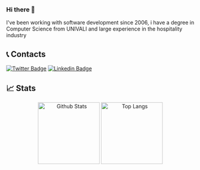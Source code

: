 ### Hi there 👋
I've been working with software development since 2006, i have a degree in Computer Science from UNIVALI and large experience in the hospitality industry
## :telephone_receiver: Contacts
[![Twitter Badge](https://img.shields.io/badge/-Twitter-1ca0f1?style=flat-square&labelColor=1ca0f1&logo=twitter&logoColor=white&link=https://twitter.com/adfontana)](https://twitter.com/adfontana)
[![Linkedin Badge](https://img.shields.io/badge/-LinkedIn-blue?style=flat-square&logo=Linkedin&logoColor=white&link=https://www.linkedin.com/in/augusto-fontana)](https://www.linkedin.com/in/augusto-fontana)

## :chart_with_upwards_trend: Stats
<p align="center">
    <img align="center" src="https://github-readme-stats.vercel.app/api?username=adfontana&theme=radical&show_icons=true&count_private=true?&include_all_commits=true" alt="Github Stats" height="165"/>
    <img align="center" src="https://github-readme-stats.vercel.app/api/top-langs/?username=adfontana&layout=compact&theme=radical" alt="Top Langs"  height="165"/>
</p>

<!-- ![Snake animation](https://platane.github.io/snk/) -->

<!--
**adfontana/adfontana** is a ✨ _special_ ✨ repository because its `README.md` (this file) appears on your GitHub profile.

Here are some ideas to get you started:

- 🔭 I’m currently working on ...
- 🌱 I’m currently learning ...
- 👯 I’m looking to collaborate on ...
- 🤔 I’m looking for help with ...
- 💬 Ask me about ...
- 📫 How to reach me: ...
- 😄 Pronouns: ...
- ⚡ Fun fact: ...
-->
